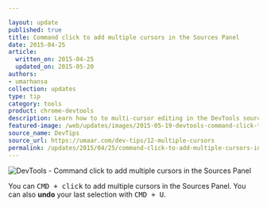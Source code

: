 ```yaml
---

layout: update
published: true
title: Command click to add multiple cursors in the Sources Panel
date: 2015-04-25
article:
  written_on: 2015-04-25
  updated_on: 2015-05-20
authors:
- umarhansa
collection: updates
type: tip
category: tools
product: chrome-devtools
description: Learn how to to multi-cursor editing in the DevTools sources panel.
featured-image: /web/updates/images/2015-05-19-devtools-command-click-to-add-multiple-cursors-in-the-sources-panel/multiple-cursors.gif
source_name: DevTips
source_url: https://umaar.com/dev-tips/12-multiple-cursors
permalink: /updates/2015/04/25/command-click-to-add-multiple-cursors-in-the-sources-panel.html
---
```

<img src="/web/updates/images/2015-05-19-devtools-command-click-to-add-multiple-cursors-in-the-sources-panel/multiple-cursors.gif" alt="DevTools - Command click to add multiple cursors in the Sources Panel">

You can <kbd class="kbd">CMD + click</kbd> to add multiple cursors in the Sources Panel. You can also <strong>undo</strong> your last selection with <kbd class="kbd">CMD + U</kbd>.